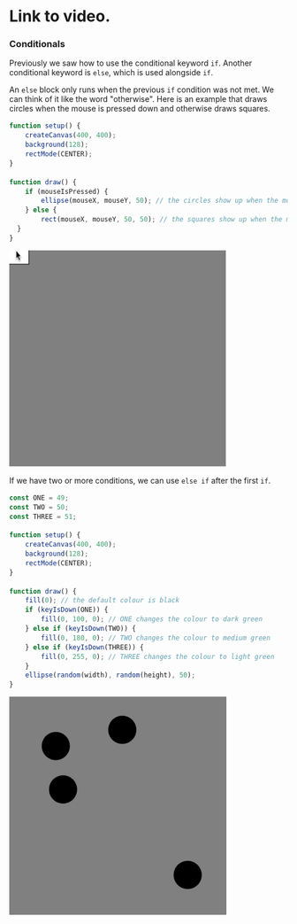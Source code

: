 # Link to video.

### Conditionals

Previously we saw how to use the conditional keyword `if`. Another conditional keyword is `else`, which is used alongside `if`. 

An `else` block only runs when the previous `if` condition was not met. We can think of it like the word "otherwise". Here is an example that draws circles when the mouse is pressed down and otherwise draws squares.

```js
function setup() {
    createCanvas(400, 400);
    background(128);
    rectMode(CENTER);
}

function draw() {
    if (mouseIsPressed) { 
        ellipse(mouseX, mouseY, 50); // the circles show up when the mouse is pressed down
    } else {
        rect(mouseX, mouseY, 50, 50); // the squares show up when the mouse is not pressed down
  }
}
```

![](../../Images/squares_to_circles.gif)

If we have two or more conditions, we can use `else if` after the first `if`.

```js
const ONE = 49;
const TWO = 50;
const THREE = 51;

function setup() {
    createCanvas(400, 400);
    background(128);
    rectMode(CENTER);
}

function draw() {
    fill(0); // the default colour is black
    if (keyIsDown(ONE)) {
        fill(0, 100, 0); // ONE changes the colour to dark green
    } else if (keyIsDown(TWO)) {
        fill(0, 180, 0); // TWO changes the colour to medium green
    } else if (keyIsDown(THREE)) {
        fill(0, 255, 0); // THREE changes the colour to light green
    }
    ellipse(random(width), random(height), 50);
}
```

![](../../Images/green_to_green.gif)
